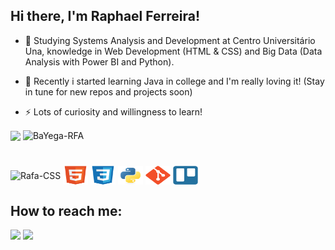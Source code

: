 ## Hi there, I'm Raphael Ferreira!

- 💬 Studying Systems Analysis and Development at Centro Universitário Una, knowledge in Web Development (HTML & CSS) and Big Data (Data Analysis with Power BI and Python).

- 🔗 Recently i started learning Java in college and I'm really loving it! (Stay in tune for new repos and projects soon)
- ⚡ Lots of curiosity and willingness to learn! 

<div>
  <img align="center" height="150em" src="https://github-readme-stats.vercel.app/api?username=BaYega-RFA&show_icons=true&theme=gruvbox&include_all_commits=true&count_private=true"/>
  <img align="center" width="380em" src="https://github-readme-streak-stats.herokuapp.com/?user=BaYega-RFA&theme&show_icons=true&theme=gruvbox&include_all_commits=true&count_private=true" alt="BaYega-RFA" />
</p>
</div>

###

</div>
<div style="display: inline_block"><br>
  <img align="center" alt="Rafa-CSS" height="30" width="40" src="https://cdn.jsdelivr.net/gh/devicons/devicon/icons/java/java-original.svg"> 
  <img align="center" alt="Rafa-HTML" height="30" width="40" src="https://raw.githubusercontent.com/devicons/devicon/master/icons/html5/html5-original.svg">
  <img align="center" alt="Rafa-CSS" height="30" width="40" src="https://raw.githubusercontent.com/devicons/devicon/master/icons/css3/css3-original.svg">
  <img align="center" alt="Rafa-Python" height="30" width="40" src="https://raw.githubusercontent.com/devicons/devicon/master/icons/python/python-original.svg">
  <img align="center" alt="Rick-Ts" height="30" width="40" src="https://raw.githubusercontent.com/devicons/devicon/master/icons/git/git-original.svg">
  <img align="center" alt="Rick-Ts" height="30" width="40" src="https://raw.githubusercontent.com/devicons/devicon/master/icons/trello/trello-plain.svg"> 
</div>


## How to reach me:<div> 
  <a href = "mailto:rapha.faalves@gmail.com"><img src="https://img.shields.io/badge/-Gmail-%23333?style=for-the-badge&logo=gmail&logoColor=white" target="_blank"></a>
  <a href="https://www.linkedin.com/in/raphael-ferreira-alves/" target="_blank"><img src="https://img.shields.io/badge/-LinkedIn-%230077B5?style=for-the-badge&logo=linkedin&logoColor=white" target="_blank"></a> 

</div>
